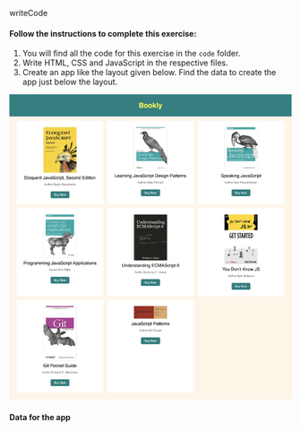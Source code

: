 writeCode

#### Follow the instructions to complete this exercise:

1. You will find all the code for this exercise in the `code` folder.
2. Write HTML, CSS and JavaScript in the respective files.
3. Create an app like the layout given below. Find the data to create the app just below the layout.

![Book List App](./assets/bookly.jpg)

#### Data for the app

```js

```
